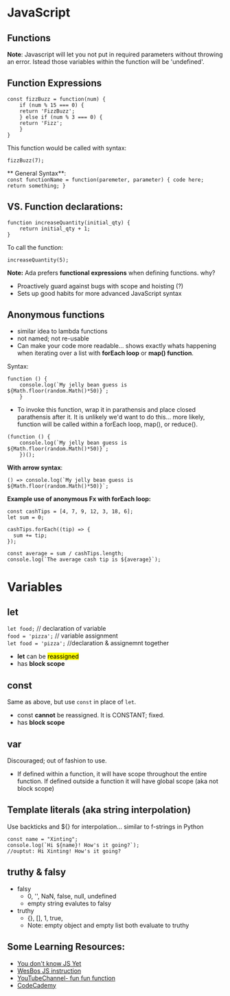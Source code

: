 # JavaScript

## Functions

**Note**: Javascript will let you not put in required parameters without throwing an error.  Istead those variables within the function will be 'undefined'.

## Function Expressions
``` 
const fizzBuzz = function(num) {
    if (num % 15 === 0) {
    return 'FizzBuzz';
    } else if (num % 3 === 0) {
    return 'Fizz';
    }
}
```
This function would be called with syntax:
```
fizzBuzz(7);
```
** General Syntax**:  
 `const functionName = function(paremeter, parameter) {
    code here;
    return something;
}`  


## VS. Function declarations:
```
function increaseQuantity(initial_qty) {
    return initial_qty + 1;
}
```
To call the function: 
```
increaseQuantity(5);
```

**Note:** Ada prefers **functional expressions** when defining functions. why?
- Proactively guard against bugs with scope and hoisting (?)
- Sets up good habits for more advanced JavaScript syntax

## Anonymous functions
- similar idea to lambda functions
- not named; not re-usable
- Can make your code more readable... shows exactly whats happening when iterating over a list with **forEach loop** or **map() function**.

Syntax:
```
function () {
    console.log(`My jelly bean guess is ${Math.floor(random.Math()*50)}`;
    }
```
- To invoke this function, wrap it in parathensis and place closed parathensis after it.  It is unlikely we'd want to do this... more likely, function will be called within a forEach loop, map(), or reduce().
```
(function () {
    console.log(`My jelly bean guess is ${Math.floor(random.Math()*50)}`;
    })();
```

**With arrow syntax**:
```
() => console.log(`My jelly bean guess is ${Math.floor(random.Math()*50)}`;
```

**Example use of anonymous Fx with forEach loop:**
```
const cashTips = [4, 7, 9, 12, 3, 18, 6];
let sum = 0;

cashTips.forEach((tip) => {
  sum += tip;
});

const average = sum / cashTips.length;
console.log(`The average cash tip is ${average}`);
```
    
# Variables
## let 
`let food;`   // declaration of variable  
`food = 'pizza';`   // variable assignment  
`let food = 'pizza';` //declaration & assignemnt together
- **let** can be <mark>reassigned </mark>
- has **block scope**

## const
Same as above, but use `const` in place of `let`.  
- const **cannot** be reassigned. It is CONSTANT; fixed.
- has **block scope**

## var
Discouraged; out of fashion to use.
- If defined within a function, it will have scope throughout the entire function. If defined outside a function it will have global scope (aka not block scope)

## Template literals (aka string interpolation)
Use backticks and ${} for interpolation... similar to f-strings in Python
```
const name = "Xinting";
console.log(`Hi ${name}! How's it going?`);
//ouptut: Hi Xinting! How's it going?
```
## truthy & falsy
- falsy
  -  0, '', NaN, false, null, undefined
  -  empty string evalutes to falsy
-  truthy
   -  {}, [], 1, true, 
   -  Note: empty object and empty list both evaluate to truthy

## Some Learning Resources:
- [You don't know JS Yet](https://github.com/getify/You-Dont-Know-JS/blob/1st-ed/up%20%26%20going/ch1.md)  
- [WesBos JS instruction](https://wesbos.com/javascript)  
- [YouTubeChannel- fun fun function](https://www.youtube.com/channel/UCO1cgjhGzsSYb1rsB4bFe4Q)
- [CodeCademy](https://www.codecademy.com/learn/introduction-to-javascript)

